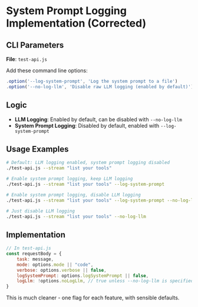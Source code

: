 # System Prompt Logging Implementation (Corrected)

## CLI Parameters

**File**: `test-api.js`

Add these command line options:

```javascript
.option('--log-system-prompt', 'Log the system prompt to a file')
.option('--no-log-llm', 'Disable raw LLM logging (enabled by default)')
```

## Logic

- **LLM Logging**: Enabled by default, can be disabled with `--no-log-llm`
- **System Prompt Logging**: Disabled by default, enabled with `--log-system-prompt`

## Usage Examples

```bash
# Default: LLM logging enabled, system prompt logging disabled
./test-api.js --stream "list your tools"

# Enable system prompt logging, keep LLM logging
./test-api.js --stream "list your tools" --log-system-prompt

# Enable system prompt logging, disable LLM logging
./test-api.js --stream "list your tools" --log-system-prompt --no-log-llm

# Just disable LLM logging
./test-api.js --stream "list your tools" --no-log-llm
```

## Implementation

```javascript
// In test-api.js
const requestBody = {
	task: message,
	mode: options.mode || "code",
	verbose: options.verbose || false,
	logSystemPrompt: options.logSystemPrompt || false,
	logLlm: !options.noLogLlm, // true unless --no-log-llm is specified
}
```

This is much cleaner - one flag for each feature, with sensible defaults.
